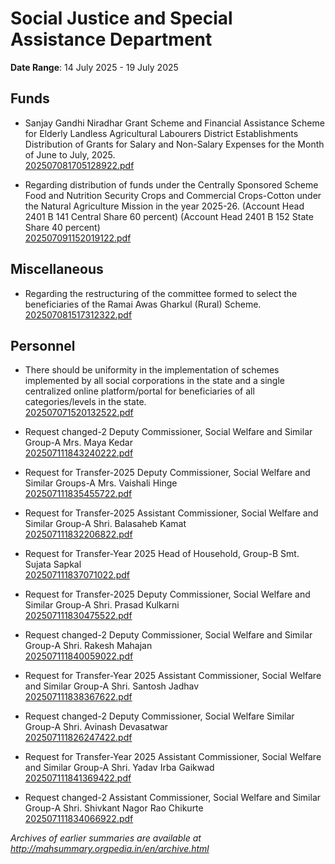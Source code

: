 # Social Justice and Special Assistance Department

**Date Range**: 14 July 2025 - 19 July 2025


## Funds
- Sanjay Gandhi Niradhar Grant Scheme and Financial Assistance Scheme for Elderly Landless Agricultural Labourers District Establishments Distribution of Grants for Salary and Non-Salary Expenses for the Month of June to July, 2025.\
  [202507081705128922.pdf](https://gr.maharashtra.gov.in/Site/Upload/Government%20Resolutions/English/202507081705128922.pdf)

- Regarding distribution of funds under the Centrally Sponsored Scheme Food and Nutrition Security Crops and Commercial Crops-Cotton under the Natural Agriculture Mission in the year 2025-26. (Account Head 2401 B 141 Central Share 60 percent) (Account Head 2401 B 152 State Share 40 percent)\
  [202507091152019122.pdf](https://gr.maharashtra.gov.in/Site/Upload/Government%20Resolutions/English/202507091152019122.pdf)

## Miscellaneous
- Regarding the restructuring of the committee formed to select the beneficiaries of the Ramai Awas Gharkul (Rural) Scheme.\
  [202507081517312322.pdf](https://gr.maharashtra.gov.in/Site/Upload/Government%20Resolutions/English/202507081517312322.pdf)

## Personnel
- There should be uniformity in the implementation of schemes implemented by all social corporations in the state and a single centralized online platform/portal for beneficiaries of all categories/levels in the state.\
  [202507071520132522.pdf](https://gr.maharashtra.gov.in/Site/Upload/Government%20Resolutions/English/202507071520132522.pdf)

- Request changed-2 Deputy Commissioner, Social Welfare and Similar Group-A Mrs. Maya Kedar\
  [202507111843240222.pdf](https://gr.maharashtra.gov.in/Site/Upload/Government%20Resolutions/English/202507111843240222.pdf)

- Request for Transfer-2025 Deputy Commissioner, Social Welfare and Similar Groups-A Mrs. Vaishali Hinge\
  [202507111835455722.pdf](https://gr.maharashtra.gov.in/Site/Upload/Government%20Resolutions/English/202507111835455722.pdf)

- Request for Transfer-2025 Assistant Commissioner, Social Welfare and Similar Group-A Shri. Balasaheb Kamat\
  [202507111832206822.pdf](https://gr.maharashtra.gov.in/Site/Upload/Government%20Resolutions/English/202507111832206822.pdf)

- Request for Transfer-Year 2025 Head of Household, Group-B Smt. Sujata Sapkal\
  [202507111837071022.pdf](https://gr.maharashtra.gov.in/Site/Upload/Government%20Resolutions/English/202507111837071022.pdf)

- Request for Transfer-2025 Deputy Commissioner, Social Welfare and Similar Group-A Shri. Prasad Kulkarni\
  [202507111830475522.pdf](https://gr.maharashtra.gov.in/Site/Upload/Government%20Resolutions/English/202507111830475522.pdf)

- Request changed-2 Deputy Commissioner, Social Welfare and Similar Group-A Shri. Rakesh Mahajan\
  [202507111840059022.pdf](https://gr.maharashtra.gov.in/Site/Upload/Government%20Resolutions/English/202507111840059022.pdf)

- Request for Transfer-Year 2025 Assistant Commissioner, Social Welfare and Similar Group-A Shri. Santosh Jadhav\
  [202507111838367622.pdf](https://gr.maharashtra.gov.in/Site/Upload/Government%20Resolutions/English/202507111838367622.pdf)

- Request changed-2 Deputy Commissioner, Social Welfare  Similar Group-A Shri. Avinash Devasatwar\
  [202507111826247422.pdf](https://gr.maharashtra.gov.in/Site/Upload/Government%20Resolutions/English/202507111826247422.pdf)

- Request for Transfer-Year 2025 Assistant Commissioner, Social Welfare and Similar Group-A Shri. Yadav Irba Gaikwad\
  [202507111841369422.pdf](https://gr.maharashtra.gov.in/Site/Upload/Government%20Resolutions/English/202507111841369422.pdf)

- Request changed-2 Assistant Commissioner, Social Welfare and Similar Group-A Shri. Shivkant Nagor Rao Chikurte\
  [202507111834066922.pdf](https://gr.maharashtra.gov.in/Site/Upload/Government%20Resolutions/English/202507111834066922.pdf)


*Archives of earlier summaries are available at http://mahsummary.orgpedia.in/en/archive.html*